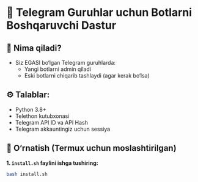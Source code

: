 # 🤖 Telegram Guruhlar uchun Botlarni Boshqaruvchi Dastur

## 📌 Nima qiladi?
- Siz EGASI bo‘lgan Telegram guruhlarda:
  - Yangi botlarni admin qiladi
  - Eski botlarni chiqarib tashlaydi (agar kerak bo‘lsa)

## ⚙️ Talablar:
- Python 3.8+
- Telethon kutubxonasi
- Telegram API ID va API Hash
- Telegram akkauntingiz uchun sessiya

## 🧪 O‘rnatish (Termux uchun moslashtirilgan)

**1. `install.sh` faylini ishga tushiring:**

```bash
bash install.sh
